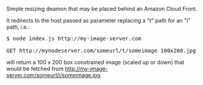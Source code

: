 Simple resizing deamon that may be placed behind an Amazon Cloud Front.

It redirects to the host passed as parameter replacing a "t" path for an "i" path, i.e.:

<pre>
$ node index.js http://my-image-server.com

GET http://mynodeserver.com/someurl/t/someimage_100x200.jpg
</pre>

will return a 100 x 200 box constrained image (scaled up or down) that would be fetched from http://my-image-server.com/someurl/i/someimage.jpg
